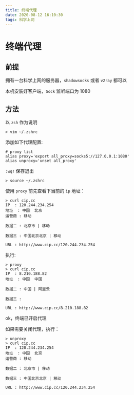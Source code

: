 ```yaml
---
title: 终端代理
date: 2020-08-12 16:10:30
tags: 科学上网
---
```


# 终端代理

## 前提

拥有一台科学上网的服务器，`shadowsocks` 或者 `v2ray` 都可以

本机安装好客户端，`Sock` 监听端口为 1080

<!-- more -->

## 方法

以 `zsh` 作为说明

```shell
> vim ~/.zshrc  
```

添加如下代理配置:

```shell
# proxy list
alias proxy='export all_proxy=socks5://127.0.0.1:1080'
alias unproxy='unset all_proxy'
```

`:wq!`  保存退出

```shell
> source ~/.zshrc
```

使用 `proxy` 前先查看下当前的 `ip` 地址：

```shell
> curl cip.cc
IP	: 120.244.234.254
地址	: 中国  北京
运营商	: 移动

数据二	: 北京市 | 移动

数据三	: 中国北京北京 | 移动

URL	: http://www.cip.cc/120.244.234.254
```

执行:

```shell
> proxy
> curl cip.cc
IP	: 8.210.188.82
地址	: 中国  中国

数据二	: 中国 | 阿里云

数据三	:

URL	: http://www.cip.cc/8.210.188.82
```

ok，终端已开启代理

如果需要关闭代理，执行：

```shell
> unproxy
> curl cip.cc
IP	: 120.244.234.254
地址	: 中国  北京
运营商	: 移动

数据二	: 北京市 | 移动

数据三	: 中国北京北京 | 移动

URL	: http://www.cip.cc/120.244.234.254
```